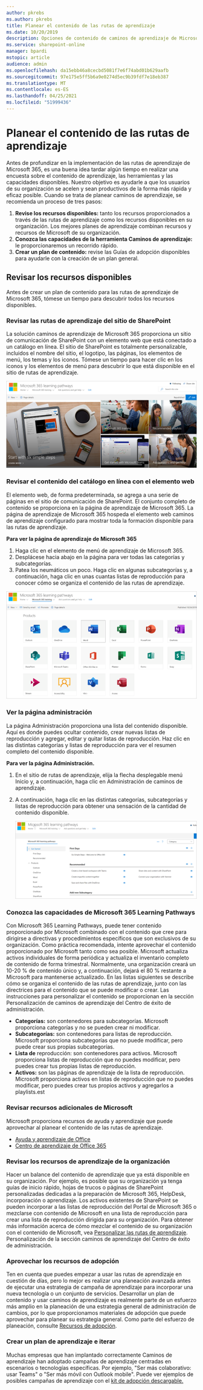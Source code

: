 ```yaml
---
author: pkrebs
ms.author: pkrebs
title: Planear el contenido de las rutas de aprendizaje
ms.date: 10/20/2019
description: Opciones de contenido de caminos de aprendizaje de Microsoft 365 disponibles.
ms.service: sharepoint-online
manager: bpardi
mstopic: article
audience: admin
ms.openlocfilehash: da15ebb46a8cecbd5081f7e6f74abd01b629aafb
ms.sourcegitcommit: 97e175e5ff5b6a9e0274d5ec9b39fdf7e18eb387
ms.translationtype: MT
ms.contentlocale: es-ES
ms.lasthandoff: 04/25/2021
ms.locfileid: "51999436"
---
```

# <a name="plan-your-learning-pathways-content"></a>Planear el contenido de las rutas de aprendizaje
Antes de profundizar en la implementación de las rutas de aprendizaje de Microsoft 365, es una buena idea tardar algún tiempo en realizar una encuesta sobre el contenido de aprendizaje, las herramientas y las capacidades disponibles. Nuestro objetivo es ayudarle a que los usuarios de su organización se acelen y sean productivos de la forma más rápida y eficaz posible. Cuando se trata de planear caminos de aprendizaje, se recomienda un proceso de tres pasos:

1. **Revise los recursos disponibles:** tanto los recursos proporcionados a través de las rutas de aprendizaje como los recursos disponibles en su organización. Los mejores planes de aprendizaje combinan recursos y recursos de Microsoft de su organización.
2. **Conozca las capacidades de la herramienta Caminos de aprendizaje:** le proporcionaremos un recorrido rápido. 
3. **Crear un plan de contenido:** revise las Guías de adopción disponibles para ayudarle con la creación de un plan general.

## <a name="review-the-available-resources"></a>Revisar los recursos disponibles
Antes de crear un plan de contenido para las rutas de aprendizaje de Microsoft 365, tómese un tiempo para descubrir todos los recursos disponibles.  

### <a name="review-the-learning-pathways-sharepoint-site"></a>Revisar las rutas de aprendizaje del sitio de SharePoint
La solución caminos de aprendizaje de Microsoft 365 proporciona un sitio de comunicación de SharePoint con un elemento web que está conectado a un catálogo en línea. El sitio de SharePoint es totalmente personalizable, incluidos el nombre del sitio, el logotipo, las páginas, los elementos de menú, los temas y los iconos. Tómese un tiempo para hacer clic en los iconos y los elementos de menú para descubrir lo que está disponible en el sitio de rutas de aprendizaje.

![Fotos rutas de aprendizaje en uso.](media/cg-introducing.png)

### <a name="review-the-content-from-the-online-catalog-with-the-web-part"></a>Revisar el contenido del catálogo en línea con el elemento web
El elemento web, de forma predeterminada, se agrega a una serie de páginas en el sitio de comunicación de SharePoint. El conjunto completo de contenido se proporciona en la página de aprendizaje de Microsoft 365. La página de aprendizaje de Microsoft 365 hospeda el elemento web caminos de aprendizaje configurado para mostrar toda la formación disponible para las rutas de aprendizaje. 

**Para ver la página de aprendizaje de Microsoft 365**
1. Haga clic en el elemento de menú de aprendizaje de Microsoft 365. 
1. Desplácese hacia abajo en la página para ver todas las categorías y subcategorías.
2. Patea los neumáticos un poco. Haga clic en algunas subcategorías y, a continuación, haga clic en unas cuantas listas de reproducción para conocer cómo se organiza el contenido de las rutas de aprendizaje. 

![La ventana muestra iconos de categorías de caminos de aprendizaje.](media/cg-adminsuccesscenterplan_01.png)

### <a name="view-the-administration-page"></a>Ver la página administración
La página Administración proporciona una lista del contenido disponible. Aquí es donde puedes ocultar contenido, crear nuevas listas de reproducción y agregar, editar y quitar listas de reproducción. Haz clic en las distintas categorías y listas de reproducción para ver el resumen completo del contenido disponible. 

**Para ver la página Administración.**
1. En el sitio de rutas de aprendizaje, elija la flecha desplegable menú Inicio y, a continuación, haga clic en Administración de caminos de aprendizaje.  
2. A continuación, haga clic en las distintas categorías, subcategorías y listas de reproducción para obtener una sensación de la cantidad de contenido disponible. 

   ![Ventana de opciones de rutas de ejemplo.](media/cg-adminsuccesscenterplan_02.png)

### <a name="get-to-know-the-capabilities-of-microsoft-365-learning-pathways"></a>Conozca las capacidades de Microsoft 365 Learning Pathways
Con Microsoft 365 Learning Pathways, puede tener contenido proporcionado por Microsoft combinado con el contenido que cree para dirigirse a directivas y procedimientos específicos que son exclusivos de su organización. Como práctica recomendada, intente aprovechar el contenido proporcionado por Microsoft tanto como sea posible. Microsoft actualiza activos individuales de forma periódica y actualiza el inventario completo de contenido de forma trimestral. Normalmente, una organización creará un 10-20 % de contenido único y, a continuación, dejará el 80 % restante a Microsoft para mantenerse actualizado. En las listas siguientes se describe cómo se organiza el contenido de las rutas de aprendizaje, junto con las directrices para el contenido que se puede modificar o crear. Las instrucciones para personalizar el contenido se proporcionan en la sección Personalización de caminos de aprendizaje del Centro de éxito de administración.

- **Categorías:** son contenedores para subcategorías. Microsoft proporciona categorías y no se pueden crear ni modificar.
- **Subcategorías:** son contenedores para listas de reproducción. Microsoft proporciona subcategorías que no puede modificar, pero puede crear sus propias subcategorías. 
- **Lista de** reproducción: son contenedores para activos. Microsoft proporciona listas de reproducción que no puedes modificar, pero puedes crear tus propias listas de reproducción.  
- **Activos:** son las páginas de aprendizaje de la lista de reproducción. Microsoft proporciona activos en listas de reproducción que no puedes modificar, pero puedes crear tus propios activos y agregarlos a playlists.est

### <a name="review-additional-resources-from-microsoft"></a>Revisar recursos adicionales de Microsoft
Microsoft proporciona recursos de ayuda y aprendizaje que puede aprovechar al planear el contenido de las rutas de aprendizaje.  

-  [Ayuda y aprendizaje de Office](https://support.office.com)
-  [Centro de aprendizaje de Office 365](https://support.office.com/office-training-center)

### <a name="review-the-learning-resources-in-your-organization"></a>Revisar los recursos de aprendizaje de la organización
Hacer un balance del contenido de aprendizaje que ya está disponible en su organización.
Por ejemplo, es posible que su organización ya tenga guías de inicio rápido, hojas de trucos o páginas de SharePoint personalizadas dedicadas a la preparación de Microsoft 365, HelpDesk, incorporación o aprendizaje. Los activos existentes de SharePoint se pueden incorporar a las listas de reproducción del Portal de Microsoft 365 o mezclarse con contenido de Microsoft en una lista de reproducción para crear una lista de reproducción dirigida para su organización. Para obtener más información acerca de cómo mezclar el contenido de su organización con el contenido de Microsoft, vea [Personalizar las rutas de aprendizaje](custom_overview.md). Personalización de la sección caminos de aprendizaje del Centro de éxito de administración.

### <a name="leverage-the-adoption-resources"></a>Aprovechar los recursos de adopción
Ten en cuenta que puedes empezar a usar las rutas de aprendizaje en cuestión de días, pero lo mejor es realizar una planeación avanzada antes de ejecutar una estrategia de campaña de aprendizaje para incorporar una nueva tecnología o un conjunto de servicios. Desarrollar un plan de contenido y usar caminos de aprendizaje es realmente parte de un esfuerzo más amplio en la planeación de una estrategia general de administración de cambios, por lo que proporcionamos materiales de adopción que puede aprovechar para planear su estrategia general. Como parte del esfuerzo de planeación, consulte [Recursos de adopción](https://resources.techcommunity.microsoft.com/adoption/).

### <a name="build-a-learning-plan-and-iterate"></a>Crear un plan de aprendizaje e iterar 
Muchas empresas que han implantado correctamente Caminos de aprendizaje han adoptado campañas de aprendizaje centradas en escenarios o tecnologías específicas. Por ejemplo, "Ser más colaborativo: usar Teams" o "Ser más móvil con Outlook mobile". Puede ver ejemplos de posibles campañas de aprendizaje con el [kit de adopción descargable.](https://teamworktools.azurewebsites.net/m365lp/m365lpadoptionkit.zip)


 
